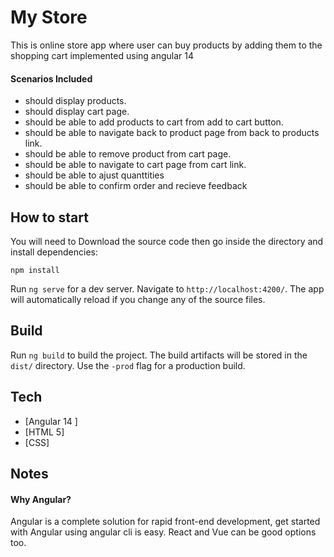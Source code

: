# My Store
This is online store app where user can buy products by adding them to the shopping cart implemented using angular 14 

#### Scenarios Included
* should display products.
* should display cart page.
* should be able to add products to cart from add to cart button.
* should be able to navigate back to product page from back to products link.
* should be able to remove product from cart page.
* should be able to navigate to cart page from cart link.
* should be able to ajust quanttities 
* should be able to confirm order and recieve feedback


## How to start

You will need to Download the source code then go inside the  directory and install dependencies:

```
npm install
```
Run `ng serve` for a dev server. Navigate to `http://localhost:4200/`. The app will automatically reload if you change any of the source files.

## Build

Run `ng build` to build the project. The build artifacts will be stored in the `dist/` directory. Use the `-prod` flag for a production build.

## Tech

- [Angular 14 ]
- [HTML 5] 
- [CSS] 

## Notes
#### Why Angular?
Angular is a complete solution for rapid front-end development, get started with Angular using angular cli is easy.
React and Vue can be good options too.
